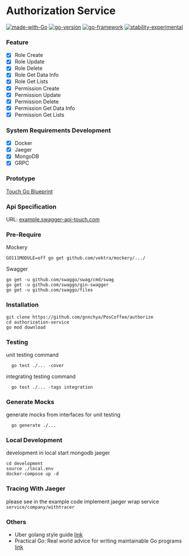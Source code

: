 # Authorization Service

[![made-with-Go](https://img.shields.io/badge/Made%20with-Go-1f425f.svg)](http://golang.org)
[![go-version](https://img.shields.io/badge/Go-v.1.14-blue.svg)](https://git.touchdevops.com/touch-product/homecare/ehr-service.git)
[![go-framework](https://img.shields.io/badge/Framework-gin-green.svg)](https://github.com/gin-gonic/gin)
[![stability-experimental](https://img.shields.io/badge/stability-experimental-orange.svg)](https://git.touchdevops.com/touch-product/homecare/ehr-service.git)

### Feature

- [x] Role Create
- [x] Role Update
- [x] Role Delete
- [x] Role Get Data Info
- [x] Role Get Lists
- [x] Permission Create
- [x] Permission Update
- [x] Permission Delete
- [x] Permission Get Data Info
- [x] Permission Get Lists

### System Requirements Development

- [x] Docker
- [x] Jaeger
- [x] MongoDB
- [x] GRPC

### Prototype

<p>
    <a href="https://github.com/gnnchya/PosCoffee/authorize">Touch Go Blueprint</a>
</p>

### Api Specification

URL: <a href="http://example.swagger-api-touch.com">example.swagger-api-touch.com</a>

### Pre-Require

Mockery
```
GO111MODULE=off go get github.com/vektra/mockery/.../
```

Swagger
```
go get -u github.com/swaggo/swag/cmd/swag
go get -u github.com/swaggo/gin-swagger
go get -u github.com/swaggo/files
```

### Installation

```
git clone https://github.com/gnnchya/PosCoffee/authorize
cd authorization-service
go mod download
```

### Testing

unit testing command

```
  go test ./... -cover
```

integrating testing command

```
  go test ./... -tags integration
```

### Generate Mocks

generate mocks from interfaces for unit testing

```
  go generate ./...
```

### Local Development

development in local start mongodb jaeger

```
cd development
source ./local.env
docker-compose up -d
```

### Tracing With Jaeger

please see in the example code implement jaeger wrap service ```service/company/withtracer```

### Others

- Uber golang style guide [link](https://github.com/uber-go/guide)
- Practical Go: Real world advice for writing maintainable Go
  programs [link](https://dave.cheney.net/practical-go/presentations/qcon-china.html?fbclid=IwAR2_D2Y2HXVYUNiG3LctB0kF64YKzGUatcIHm_sLYwm9SEqEKWAd76G7NAU)